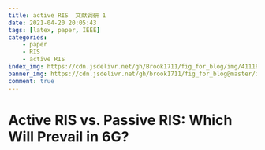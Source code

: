 ```yaml
---
title: active RIS  文献调研 1
date: 2021-04-20 20:05:43
tags: [latex, paper, IEEE]
categories:
    - paper
    - RIS
	- active RIS
index_img: https://cdn.jsdelivr.net/gh/Brook1711/fig_for_blog/img/41118275.jpg
banner_img: https://cdn.jsdelivr.net/gh/brook1711/fig_for_blog@master/img/20201224203849.png
comment: true
---
```


# Active RIS vs. Passive RIS: Which Will Prevail in 6G?

